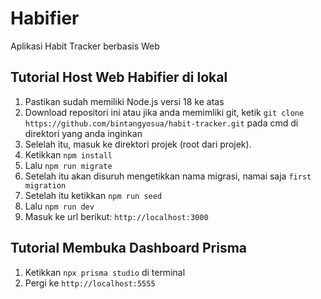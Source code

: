 # Habifier

Aplikasi Habit Tracker berbasis Web

## Tutorial Host Web Habifier di lokal

1. Pastikan sudah memiliki Node.js versi 18 ke atas
2. Download repositori ini atau jika anda memimliki git, ketik `git clone https://github.com/bintangyosua/habit-tracker.git` pada cmd di direktori yang anda inginkan
3. Selelah itu, masuk ke direktori projek (root dari projek).
4. Ketikkan `npm install`
5. Lalu `npm run migrate`
6. Setelah itu akan disuruh mengetikkan nama migrasi, namai saja `first migration`
7. Setelah itu ketikkan `npm run seed`
8. Lalu `npm run dev`
9. Masuk ke url berikut: `http://localhost:3000`

## Tutorial Membuka Dashboard Prisma

1. Ketikkan `npx prisma studio` di terminal
2. Pergi ke `http://localhost:5555`
